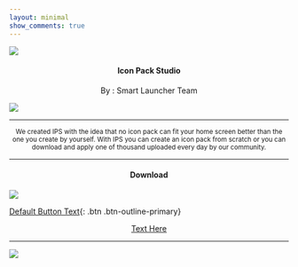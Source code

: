 ```yaml
---
layout: minimal
show_comments: true
---
```


![](https://is.gd/Ja8SbJ)

<h4> <p align="center"> Icon Pack Studio </p> </h4>

<p align="center"> By : Smart Launcher Team </p>

![](https://img.shields.io/badge/dynamic/json?label=Version&color=success&labelColor=success&style=for-the-badge&query=%24%5B"ginlemon.iconpackstudio.apk"%5D&url=https%3A%2F%2Fis.gd%2F2wPvAM)

---

<p align="center"> <sub>
We created IPS with the idea that no icon pack can fit your home screen better than the one you create by yourself. With IPS you can create an icon pack from scratch or you can download and apply one of thousand uploaded every day by our community.
</sub> </p>

---

<h4> <p align="center"> Download </p> </h4>

[![](https://is.gd/3QQy7N)](https://is.gd/7tVEGR)



[Default Button Text](https://scp-017.github.io){: .btn .btn-outline-primary}

<p align ="center">
<a href="https://scp-017.github.io" class="btn-outline-primary"> Text Here </a>
</p>

---

![](https://is.gd/uVvIMS)
